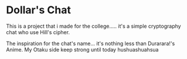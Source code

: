 # Dollar's Chat

This is a project that i made for the college..... it's a simple cryptography chat who use Hill's cipher.

The inspiration for the chat's name... it's nothing less than Durarara!'s Anime. My Otaku side keep strong until today hushuashuahsua
